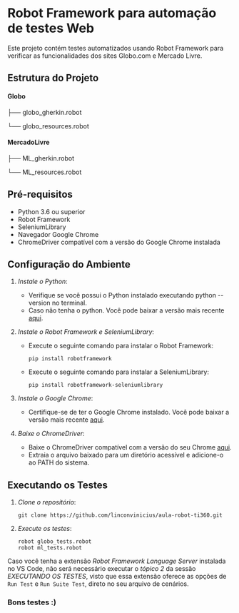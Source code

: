 # Robot Framework para automação de testes Web

Este projeto contém testes automatizados usando Robot Framework para verificar as funcionalidades dos sites Globo.com e Mercado Livre.

## Estrutura do Projeto

#### Globo

├── globo_gherkin.robot

└── globo_resources.robot

#### MercadoLivre

├── ML_gherkin.robot

└── ML_resources.robot

## Pré-requisitos

- Python 3.6 ou superior
- Robot Framework
- SeleniumLibrary
- Navegador Google Chrome
- ChromeDriver compatível com a versão do Google Chrome instalada

## Configuração do Ambiente

1. *Instale o Python*:
   - Verifique se você possui o Python instalado executando python --version no terminal.
   - Caso não tenha o python. Você pode baixar a versão mais recente [aqui](https://www.python.org/downloads/).

2. *Instale o Robot Framework e SeleniumLibrary*:
   - Execute o seguinte comando para instalar o Robot Framework:
     ```
     pip install robotframework
     ```

   - Execute o seguinte comando para instalar a SeleniumLibrary:
     ```
     pip install robotframework-seleniumlibrary
     ```

3. *Instale o Google Chrome*:
   - Certifique-se de ter o Google Chrome instalado. Você pode baixar a versão mais recente [aqui](https://www.google.com/chrome/).

4. *Baixe o ChromeDriver*:
   - Baixe o ChromeDriver compatível com a versão do seu Chrome [aqui](https://chromedriver.chromium.org/downloads).
   - Extraia o arquivo baixado para um diretório acessível e adicione-o ao PATH do sistema.

## Executando os Testes

1. *Clone o repositório*:
   ```
   git clone https://github.com/linconvinicius/aula-robot-ti360.git
   ```

2. *Execute os testes*:
   ```
   robot globo_tests.robot
   robot ml_tests.robot
   ```

Caso você tenha a extensão *Robot Framework Language Server* instalada no VS Code, não será necessário executar o *tópico 2* da sessão *EXECUTANDO OS TESTES*, visto que essa extensão oferece as opções de `Run Test` e `Run Suite Test`, direto no seu arquivo de cenários.

### Bons testes :)
